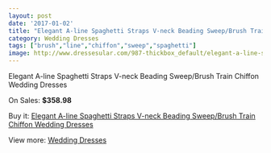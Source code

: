 ```yaml
---
layout: post
date: '2017-01-02'
title: "Elegant A-line Spaghetti Straps V-neck Beading Sweep/Brush Train Chiffon Wedding Dresses"
category: Wedding Dresses
tags: ["brush","line","chiffon","sweep","spaghetti"]
image: http://www.dressesular.com/987-thickbox_default/elegant-a-line-spaghetti-straps-v-neck-beading-sweep-brush-train-chiffon-wedding-dresses.jpg
---
```

Elegant A-line Spaghetti Straps V-neck Beading Sweep/Brush Train Chiffon Wedding Dresses

On Sales: **$358.98**
<a href="https://www.dressesular.com/wedding-dresses/296-elegant-a-line-spaghetti-straps-v-neck-beading-sweep-brush-train-chiffon-wedding-dresses.html"><amp-img layout="responsive" width="600" height="600" src="//www.dressesular.com/987-thickbox_default/elegant-a-line-spaghetti-straps-v-neck-beading-sweep-brush-train-chiffon-wedding-dresses.jpg" alt="Elegant A-line Spaghetti Straps V-neck Beading Sweep/Brush Train Chiffon Wedding Dresses 0" /></a>
<a href="https://www.dressesular.com/wedding-dresses/296-elegant-a-line-spaghetti-straps-v-neck-beading-sweep-brush-train-chiffon-wedding-dresses.html"><amp-img layout="responsive" width="600" height="600" src="//www.dressesular.com/989-thickbox_default/elegant-a-line-spaghetti-straps-v-neck-beading-sweep-brush-train-chiffon-wedding-dresses.jpg" alt="Elegant A-line Spaghetti Straps V-neck Beading Sweep/Brush Train Chiffon Wedding Dresses 1" /></a>
<a href="https://www.dressesular.com/wedding-dresses/296-elegant-a-line-spaghetti-straps-v-neck-beading-sweep-brush-train-chiffon-wedding-dresses.html"><amp-img layout="responsive" width="600" height="600" src="//www.dressesular.com/988-thickbox_default/elegant-a-line-spaghetti-straps-v-neck-beading-sweep-brush-train-chiffon-wedding-dresses.jpg" alt="Elegant A-line Spaghetti Straps V-neck Beading Sweep/Brush Train Chiffon Wedding Dresses 2" /></a>

Buy it: [Elegant A-line Spaghetti Straps V-neck Beading Sweep/Brush Train Chiffon Wedding Dresses](https://www.dressesular.com/wedding-dresses/296-elegant-a-line-spaghetti-straps-v-neck-beading-sweep-brush-train-chiffon-wedding-dresses.html "Elegant A-line Spaghetti Straps V-neck Beading Sweep/Brush Train Chiffon Wedding Dresses")

View more: [Wedding Dresses](https://www.dressesular.com/3-wedding-dresses "Wedding Dresses")